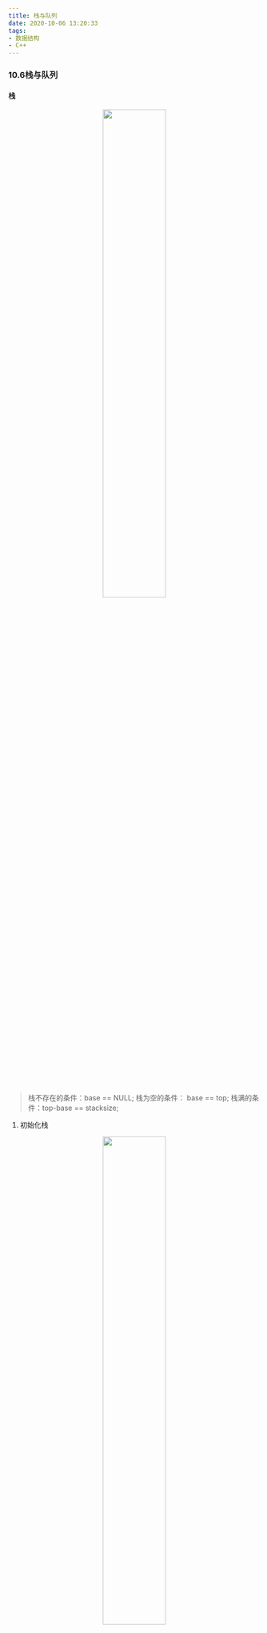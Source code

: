 ```yaml
---
title: 栈与队列
date: 2020-10-06 13:20:33
tags: 
- 数据结构
- C++
---
```

### 10.6栈与队列

#### 栈

<center><img src="https://s3.ax1x.com/2021/03/13/6waiCT.jpg" width="50%"></center>


> 栈不存在的条件：base == NULL;
>栈为空的条件： base == top;
>栈满的条件：top-base == stacksize;

1. 初始化栈
<!-- more -->
   <center><img src="https://s3.ax1x.com/2021/03/13/6waVKJ.md.png" width="50%" ></center>


2. 获取栈顶元素 top()

   <center><img src="https://s3.ax1x.com/2021/03/13/6waC5V.jpg" width="50%" ></center>


3. 入栈 push()

   <center><img src="https://s3.ax1x.com/2021/03/13/6wak2F.jpg" width="50%" ></center>


4. 出栈 pop()

   <center><img src="https://s3.ax1x.com/2021/03/13/6waF8U.md.jpg" width="50%" ></center>


#### 练习一：十进制n转为r进制数

```cpp
    int n,d,r;
    std::stack<int>(s);
    std::cin>>n>>r;
    while (n!=0){
        d = n%r;
        n = n/r;
        s.push(d);
    }
    while (!s.empty()){
        std::cout<<s.top();
        s.pop();
    }
```

#### 练习二：括号匹配

```cpp
    char a[20];
    std::stack<char>(s);
    cin>>a;
    for (int i = 0; a[i] != '\0'; ++i) {
        if (s.empty()){
            s.push(a[i]);
        } else if (((s.top() == '(')&&(a[i] == ')'))||((s.top() == '[')&&(a[i] == ']'))||((s.top() == '{')&&(a[i] == '}'))){
            s.pop();
        } else if (a[i] == '('||a[i] == '['||a[i] == '{'){
            s.push(a[i]);
        }
    }
    if (s.empty()){
        cout<<"YES";
    } else{
        cout<<"NO";
    }
```

*****

### 10.9 队列

#### 队列

> 空队列：front == rear
> 满队列：(rear + 1) % max == front

1. 循环队列的初始化

    <center><img src="https://s3.ax1x.com/2021/03/13/6waZr9.md.png" width="50%">


2. 入队

    <center><img src="https://s3.ax1x.com/2021/03/13/6wauUx.png" width="50%">


3. 出队

    <center><img src="https://s3.ax1x.com/2021/03/13/6waK56.md.png" width="50%">


*****

### 10.9 上机

#### 栈与队列的基本操作（内含进制转换与括号匹配[STL模版]）


```cpp
#include <iostream>
#include <stack>
//#include <queue>
#include <iomanip>

#pragma GCC optimize(2)

using namespace std;

typedef struct node {
    int data;
    node *next;
}Qnode,Snode;

typedef struct{
    Qnode *rear,*front;
}Qlink;

typedef struct{
    Snode *base,*top;
}Slink;

void InitStack(Slink &s){
    s.top = s.base = NULL;
}

void push(Slink &s,int n){
    Snode *p;
    p = new (Snode);
    p->data = n;
    p->next = NULL;
    if (s.base == NULL){
        s.top = s.base = p;
    } else{
        s.top->next = p;
        s.top = p;
    }
}

void pop(Slink &s){
    Snode *p;
    p = s.base;
    if ((s.base == s.top)&&(s.base != NULL)){
        free(s.base);
        s.base = s.top = NULL;
        return;
    }
    while (p->next != s.top) p = p->next;
    s.top = p;
    free(p->next);
    p->next =NULL;
}

int top(Slink s){
    return s.top->data;
}

int empty(Slink s){
    if (s.base == NULL)
        return 1;
    else
        return 0;
}

void InitQue(Qlink &q){
    Qnode *p = new (node);
    p->next = NULL;
    q.rear = q.front = p;
}

void InsertQue(Qlink &q,int n){
    Qnode *p = new (node);
    p->data = n;
    p->next = NULL;
    q.rear->next = p;
    q.rear = p;
}

void DelQue(Qlink &q,int &e){
    if (q.front == q.rear){
        return;
    }
    Qnode *p;
    p = q.front;
    e = q.front->next->data;
    q.front = q.front->next;
    free(p);
}

void PrintQue(Qlink q){
    Qnode *p;
    p = q.front->next;
    while (p != NULL){
        cout<<p->data<<" ";
        p = p->next;
    }
}

int main() {
    int temp;
    Qlink q;
    InitQue(q);
    cin>>temp;
    for (int i = 0; i < temp; ++i) {
        InsertQue(q,rand()%100);
    }
    cout<<"输出队列："<<endl;
    PrintQue(q);
    DelQue(q,temp);
    cout<<endl;
    cout<<"出队元素：";
    cout<<temp<<endl;
    cout<<"出队后队列："<<endl;
    PrintQue(q);
    cout<<endl;
    //TODO:
    Slink s;
    InitStack(s);
    cin>>temp;
    for (int i = 0; i < temp; ++i) {
        push(s,rand()%100);
    }
    cout<<"压栈完成："<<endl;
    for (int i = 0; i < temp; ++i) {
        int t = top(s);
        cout<<t<<" ";
        pop(s);
    }
    cout<<endl;
    int n,r,d;
    cout<<"进制转换,输入十进制数n与目标进制r:"<<endl;
    InitStack(s);
    cin>>n>>r;
    while (n!=0){
        d = n%r;
        n = n/r;
        push(s,d);
    }
    cout<<"转换完成：";
    while (!empty(s)){
        std::cout<<top(s);
        pop(s);
    }
    cout<<"("<<r<<")"<<endl;
    cout<<"括号匹配，输入一行括号："<<endl;
    char a[100];
    stack<char>(S);
    cin>>a;
    for (int i = 0; a[i] != '\0'; ++i) {
        if (S.empty()){
            S.push(a[i]);
        } else if (((S.top() == '(')&&(a[i] == ')'))||((S.top() == '[')&&(a[i] == ']'))||((S.top() == '{')&&(a[i] == '}'))){
            S.pop();
        } else if (a[i] == '('||a[i] == '['||a[i] == '{'){
            S.push(a[i]);
        }
    }
    if (S.empty()){
        cout<<"YES";
    } else{
        cout<<"NO";
    }
}


/*
 * //TODO:进制转换
 *     int n,d,r;
    stack<int>(s);
    cin>>n>>r;
    while (n!=0){
        d = n%r;
        n = n/r;
        s.push(d);
    }
    while (!s.empty()){
        std::cout<<s.top();
        s.pop();
    }
*/

/*
 * //TODO:括号匹配
 * char a[20];
    stack<char>(s);
    cin>>a;
    for (int i = 0; a[i] != '\0'; ++i) {
        if (s.empty()){
            s.push(a[i]);
        } else if (((s.top() == '(')&&(a[i] == ')'))||((s.top() == '[')&&(a[i] == ']'))||((s.top() == '{')&&(a[i] == '}'))){
            s.pop();
        } else if (a[i] == '('||a[i] == '['||a[i] == '{'){
            s.push(a[i]);
        }
    }
    if (s.empty()){
        cout<<"YES";
    } else{
        cout<<"NO";
    }
*/
```

#### 栈实现计算表达式的值


``使用STL模版```

```cpp
#include<iostream>
#include<cstdio>
#include<cctype>
#include<stack>

#pragma GCC optimize(2)

using namespace std;

//stack<char> OPTR;
//stack<double> OPND;

typedef struct node {
    char data;
    node *next;
}Qnode,Snode;

typedef struct Cnode {
    int data;
    Cnode *next;
}SnodeC;

typedef struct{
    Qnode *rear,*front;
}Qlink;

typedef struct{
    SnodeC *base,*top;
}SlinkC;

typedef struct {
    Snode *base, *top;
}Slink;

template<class T>
void InitStack(T &s){
    s.top = s.base = NULL;
}

//void InitStack(Slink &s){
//    s.top = s.base = NULL;
//}
//
//void InitStack(SlinkC &s){
//    s.top = s.base = NULL;
//}

void push(Slink &s,int n){
    Snode *p;
    p = new (Snode);
    p->data = n;
    p->next = NULL;
    if (s.base == NULL){
        s.top = s.base = p;
    } else{
        s.top->next = p;
        s.top = p;
    }
}

void push(SlinkC &s,char n){
    SnodeC *p;
    p = new (SnodeC);
    p->data = n;
    p->next = NULL;
    if (s.base == NULL){
        s.top = s.base = p;
    } else{
        s.top->next = p;
        s.top = p;
    }
}

void pop(Slink &s){
    Snode *p;
    p = s.base;
    if ((s.base == s.top)&&(s.base != NULL)){
        free(s.base);
        s.base = s.top = NULL;
        return;
    }
    while (p->next != s.top) p = p->next;
    s.top = p;
    free(p->next);
    p->next =NULL;
}

void pop(SlinkC &s){
    SnodeC *p;
    p = s.base;
    if ((s.base == s.top)&&(s.base != NULL)){
        free(s.base);
        s.base = s.top = NULL;
        return;
    }
    while (p->next != s.top) p = p->next;
    s.top = p;
    free(p->next);
    p->next =NULL;
}

int top(Slink s){
    return s.top->data;
}

char top(SlinkC s){
    return s.top->data;
}

template<class T>
int empty(T s){
    if (s.base == NULL)
        return 1;
    else
        return 0;
}

int getIndex(char theta)        //中文"（"与"）"不可用
{
    int index = 0;
    switch (theta)
    {
        case '+':
            index = 0;
            break;
        case '-':
            index = 1;
            break;
        case '*':
            index = 2;
            break;
        case '/':
            index = 3;
            break;
        case '(':
            index = 4;
            break;
        case ')':
            index = 5;
            break;
        case '#':
            index = 6;
        default:break;
    }
    return index;
}

char Precede(char theta1, char theta2)
{
    const char priority[][7] =          //优先度
            {
                    { '>','>','<','<','<','>','>' },
                    { '>','>','<','<','<','>','>' },
                    { '>','>','>','>','<','>','>' },
                    { '>','>','>','>','<','>','>' },
                    { '<','<','<','<','<','=','0' },
                    { '>','>','>','>','0','>','>' },
                    { '<','<','<','<','<','0','=' },
            };

    int index1 = getIndex(theta1);
    int index2 = getIndex(theta2);
    return priority[index1][index2];
}

double calculate(double b, char theta, double a)
{
    switch (theta)
    {
        case '+':
            return b + a;
        case '-':
            return b - a;
        case '*':
            return b * a;
        case '/':
            return b / a;
        default:
            break;
    }
}

double getAnswer(SlinkC &OPTR,Slink &OPND)
{
    push(OPTR,'#');
    int counter = 0;            //用来记录数字的位数
    char c = getchar();
    while (c != '#' || top(OPTR) != '#')
    {
        if (isdigit(c))     //判断是否是数字
        {
            if (counter == 1)
            {
                double t = top(OPND);      //保留栈顶
                pop(OPND);
                push(OPND,t * 10 + (c - '0'));
                counter = 1;
            }
            else
            {
                push(OPND,c - '0');
                counter++;          //第二位也是数字，则counter变为1，弹出原有数字并压入新的数字
            }
            c = getchar();
        }
        else
        {
            counter = 0;        //数字结束
            switch (Precede(top(OPTR), c))
            {
                case '<':
                    push(OPTR,c);
                    c = getchar();
                    break;
                case '=':
                    pop(OPTR);
                    c = getchar();
                    break;
                case '>':
                    char theta = top(OPTR);
                    pop(OPTR);
                    double a = top(OPND);
                    pop(OPND);
                    double b = top(OPND);
                    pop(OPND);
                    push(OPND,calculate(b, theta, a));
            }
        }
    }
    return top(OPND);
}

template<class T>
void clearstack(T s)      //清空栈
{
    while (!empty(s))
        pop(s);
}


int main()
{
    Slink OPND;
    SlinkC OPTR;
    InitStack(OPND);
    InitStack(OPTR);
    int t;
    cin >> t;
    getchar();
    while (t--)
    {
        clearstack(OPND);
        clearstack(OPTR);
        double ans = getAnswer(OPTR,OPND);
        cout << ans << endl<< endl;
        getchar();
    }
    return 0;
}
```

```未使用STL，正常做法```
```cpp
#include<iostream>
#include<cstdio>
#include<cctype>
#include<stack>

#pragma GCC optimize(2)

using namespace std;

stack<char> OPTR;
stack<double> OPND;

int getIndex(char theta)        //将运算符转为下标
{
    int index = 0;
    switch (theta)
    {
        case '+':
            index = 0;
            break;
        case '-':
            index = 1;
            break;
        case '*':
            index = 2;
            break;
        case '/':
            index = 3;
            break;
        case '(':
            index = 4;
            break;
        case ')':
            index = 5;
            break;
        case '#':
            index = 6;
        default:break;
    }
    return index;
}

char Precede(char theta1, char theta2)          //计算优先度
{
    const char priority[][7] =
            {
                    { '>','>','<','<','<','>','>' },
                    { '>','>','<','<','<','>','>' },
                    { '>','>','>','>','<','>','>' },
                    { '>','>','>','>','<','>','>' },
                    { '<','<','<','<','<','=','0' },
                    { '>','>','>','>','0','>','>' },
                    { '<','<','<','<','<','0','=' },
            };

    int index1 = getIndex(theta1);
    int index2 = getIndex(theta2);
    return priority[index1][index2];
}

double calculate(double b, char theta, double a)        //根据theta计算结果
{
    switch (theta)
    {
        case '+':
            return b + a;
        case '-':
            return b - a;
        case '*':
            return b * a;
        case '/':
            return b / a;
        default:
            break;
    }
}

double getAnswer()
{
    OPTR.push('#');
    int counter = 0;
    char c = getchar();
    while (c != '#' || OPTR.top() != '#')
    {
        if (isdigit(c))         //如果是数字则进入OPND栈中
        {
            if (counter == 1)       //可能为两位数或者是更多位数，所以要先判断前一个数是否为数字
            {
                double t = OPND.top();
                OPND.pop();
                OPND.push(t * 10 + (c - '0'));
                counter = 1;
            }
            else
            {
                OPND.push(c - '0');
                counter++;
            }
            c = getchar();
        }
        else        //如果是运算符，则判断
        {
            counter = 0;
            switch (Precede(OPTR.top(), c))
            {
                case '<':
                    OPTR.push(c);
                    c = getchar();
                    break;
                case '=':
                    OPTR.pop();
                    c = getchar();
                    break;
                case '>':
                    char theta = OPTR.top();
                    OPTR.pop();
                    double a = OPND.top();          //计算a与b运算的值，并将运算得到的结果压入栈中
                    OPND.pop();
                    double b = OPND.top();
                    OPND.pop();                     //弹出a，b，并将运算结果存入
                    OPND.push(calculate(b,theta,a));
            }
        }
    }
    return OPND.top();
}

void clearstack()       //清空栈
{
    while (!OPTR.empty())
        OPTR.pop();
    while (!OPND.empty())
        OPND.pop();
}

int main()
{
    int t;
    cin >> t;
    getchar();
    while (t--)
    {
        clearstack();
        double ans = getAnswer();
        cout << ans << endl<< endl;
        getchar();
    }
    return 0;
}
```

<center><a href="https://www.jianshu.com/p/649c12a80fe8">逆波兰表达式、波兰表达式</a></center>